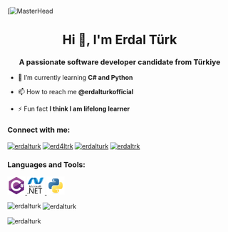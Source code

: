 [![MasterHead](https://arkakapak.babil.com/wp-content/uploads/2020/09/0_HjSpjlUB9bx2swEd-e1600281861276.jpg)
<h1 align="center">Hi 👋, I'm Erdal Türk</h1>
<h3 align="center">A passionate software developer candidate from Türkiye</h3>

- 🌱 I’m currently learning **C# and Python**

- 📫 How to reach me **@erdalturkofficial**

- ⚡ Fun fact **I think I am lifelong learner**

<h3 align="left">Connect with me:</h3>
<p align="left">
<a href="https://linkedin.com/in/erdalturk" target="blank"><img align="center" src="https://raw.githubusercontent.com/rahuldkjain/github-profile-readme-generator/master/src/images/icons/Social/linked-in-alt.svg" alt="erdalturk" height="30" width="40" /></a>
<a href="https://instagram.com/erd4ltrk" target="blank"><img align="center" src="https://raw.githubusercontent.com/rahuldkjain/github-profile-readme-generator/master/src/images/icons/Social/instagram.svg" alt="erd4ltrk" height="30" width="40" /></a>
<a href="https://www.leetcode.com/erdalturk" target="blank"><img align="center" src="https://raw.githubusercontent.com/rahuldkjain/github-profile-readme-generator/master/src/images/icons/Social/leet-code.svg" alt="erdalturk" height="30" width="40" /></a>
<a href="https://discord.gg/erdaltrk" target="blank"><img align="center" src="https://raw.githubusercontent.com/rahuldkjain/github-profile-readme-generator/master/src/images/icons/Social/discord.svg" alt="erdaltrk" height="30" width="40" /></a>
</p>

<h3 align="left">Languages and Tools:</h3>
<p align="left"> <a href="https://www.w3schools.com/cs/" target="_blank" rel="noreferrer"> <img src="https://raw.githubusercontent.com/devicons/devicon/master/icons/csharp/csharp-original.svg" alt="csharp" width="40" height="40"/> </a> <a href="https://dotnet.microsoft.com/" target="_blank" rel="noreferrer"> <img src="https://raw.githubusercontent.com/devicons/devicon/master/icons/dot-net/dot-net-original-wordmark.svg" alt="dotnet" width="40" height="40"/> </a> <a href="https://www.python.org" target="_blank" rel="noreferrer"> <img src="https://raw.githubusercontent.com/devicons/devicon/master/icons/python/python-original.svg" alt="python" width="40" height="40"/> </a> </p>

<p><img align="left" src="https://github-readme-stats.vercel.app/api/top-langs?username=erdalturk&show_icons=true&locale=en&layout=compact" alt="erdalturk" /></p>

<p>&nbsp;<img align="center" src="https://github-readme-stats.vercel.app/api?username=erdalturk&show_icons=true&locale=en" alt="erdalturk" /></p>

<p><img align="center" src="https://github-readme-streak-stats.herokuapp.com/?user=erdalturk&" alt="erdalturk" /></p>

